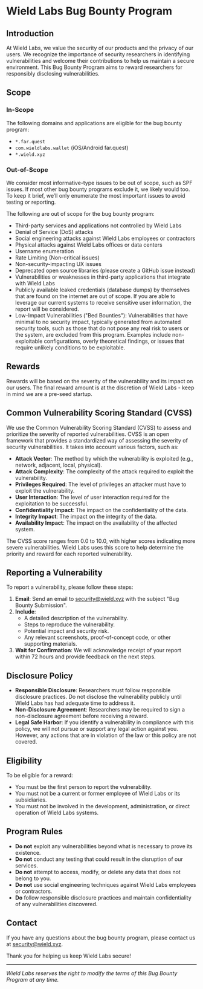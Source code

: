 # Wield Labs Bug Bounty Program

## Introduction

At Wield Labs, we value the security of our products and the privacy of our users. We recognize the importance of security researchers in identifying vulnerabilities and welcome their contributions to help us maintain a secure environment. This Bug Bounty Program aims to reward researchers for responsibly disclosing vulnerabilities.

## Scope

### In-Scope

The following domains and applications are eligible for the bug bounty program:

- `*.far.quest`
- `com.wieldlabs.wallet` (iOS/Android far.quest)
- `*.wield.xyz`

### Out-of-Scope

We consider most informative-type issues to be out of scope, such as SPF issues. If most other bug bounty programs exclude it, we likely would too. To keep it brief, we’ll only enumerate the most important issues to avoid testing or reporting.

The following are out of scope for the bug bounty program:

- Third-party services and applications not controlled by Wield Labs
- Denial of Service (DoS) attacks
- Social engineering attacks against Wield Labs employees or contractors
- Physical attacks against Wield Labs offices or data centers
- Username enumeration
- Rate Limiting (Non-critical issues)
- Non-security-impacting UX issues
- Deprecated open source libraries (please create a GitHub issue instead)
- Vulnerabilities or weaknesses in third-party applications that integrate with Wield Labs
- Publicly available leaked credentials (database dumps) by themselves that are found on the internet are out of scope. If you are able to leverage our current systems to receive sensitive user information, the report will be considered.
- Low-Impact Vulnerabilities ("Bed Bounties"): Vulnerabilities that have minimal to no security impact, typically generated from automated security tools, such as those that do not pose any real risk to users or the system, are excluded from this program. Examples include non-exploitable configurations, overly theoretical findings, or issues that require unlikely conditions to be exploitable.

## Rewards

Rewards will be based on the severity of the vulnerability and its impact on our users. The final reward amount is at the discretion of Wield Labs - keep in mind we are a pre-seed startup.

## Common Vulnerability Scoring Standard (CVSS)

We use the Common Vulnerability Scoring Standard (CVSS) to assess and prioritize the severity of reported vulnerabilities. CVSS is an open framework that provides a standardized way of assessing the severity of security vulnerabilities. It takes into account various factors, such as:

- **Attack Vector**: The method by which the vulnerability is exploited (e.g., network, adjacent, local, physical).
- **Attack Complexity**: The complexity of the attack required to exploit the vulnerability.
- **Privileges Required**: The level of privileges an attacker must have to exploit the vulnerability.
- **User Interaction**: The level of user interaction required for the exploitation to be successful.
- **Confidentiality Impact**: The impact on the confidentiality of the data.
- **Integrity Impact**: The impact on the integrity of the data.
- **Availability Impact**: The impact on the availability of the affected system.

The CVSS score ranges from 0.0 to 10.0, with higher scores indicating more severe vulnerabilities. Wield Labs uses this score to help determine the priority and reward for each reported vulnerability.

## Reporting a Vulnerability

To report a vulnerability, please follow these steps:

1. **Email**: Send an email to security@wield.xyz with the subject "Bug Bounty Submission".
2. **Include**:
   - A detailed description of the vulnerability.
   - Steps to reproduce the vulnerability.
   - Potential impact and security risk.
   - Any relevant screenshots, proof-of-concept code, or other supporting materials.
3. **Wait for Confirmation**: We will acknowledge receipt of your report within 72 hours and provide feedback on the next steps.

## Disclosure Policy

- **Responsible Disclosure**: Researchers must follow responsible disclosure practices. Do not disclose the vulnerability publicly until Wield Labs has had adequate time to address it.
- **Non-Disclosure Agreement**: Researchers may be required to sign a non-disclosure agreement before receiving a reward.
- **Legal Safe Harbor**: If you identify a vulnerability in compliance with this policy, we will not pursue or support any legal action against you. However, any actions that are in violation of the law or this policy are not covered.

## Eligibility

To be eligible for a reward:

- You must be the first person to report the vulnerability.
- You must not be a current or former employee of Wield Labs or its subsidiaries.
- You must not be involved in the development, administration, or direct operation of Wield Labs systems.

## Program Rules

- **Do not** exploit any vulnerabilities beyond what is necessary to prove its existence.
- **Do not** conduct any testing that could result in the disruption of our services.
- **Do not** attempt to access, modify, or delete any data that does not belong to you.
- **Do not** use social engineering techniques against Wield Labs employees or contractors.
- **Do** follow responsible disclosure practices and maintain confidentiality of any vulnerabilities discovered.

## Contact

If you have any questions about the bug bounty program, please contact us at security@wield.xyz.

Thank you for helping us keep Wield Labs secure!

---

_Wield Labs reserves the right to modify the terms of this Bug Bounty Program at any time._
